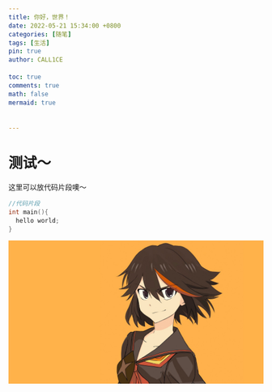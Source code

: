 ```yaml
---
title: 你好，世界！
date: 2022-05-21 15:34:00 +0800
categories: [随笔]
tags: [生活]
pin: true
author: CALL1CE

toc: true
comments: true
math: false
mermaid: true


---
```


# 测试～

这里可以放代码片段噢～

```c++
//代码片段
int main(){
  hello world;
}
```

![wallhaven-95doex.jpg](assets\blog_res\2022-05-21-hello-world.assets\05ffdbaee1d88dc96d3294f51d45fdfbd4dac3b9.jpg)